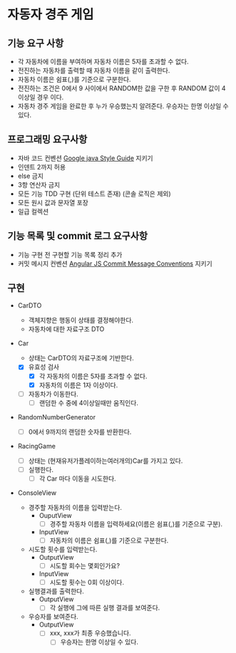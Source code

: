 # 자동자 경주 게임

## 기능 요구 사항

- 각 자동차에 이름을 부여하며 자동차 이름은 5자를 초과할 수 없다.
- 전진하는 자동차를 출력할 때 자동차 이름을 같이 출력한다.
- 자동차 이름은 쉼표(,)를 기준으로 구분한다.
- 전진하는 조건은 0에서 9 사이에서 RANDOM한 값을 구한 후 RANDOM 값이 4 이상일 경우 이다.
- 자동차 경주 게임을 완료한 후 누가 우승했는지 알려준다. 우승자는 한명 이상일 수 있다.

## 프로그래밍 요구사항

- 자바 코드 컨벤션 [Google java Style Guide](https://google.github.io/styleguide/javaguide.html) 지키기
- 인덴트 2까지 허용
- else 금지
- 3항 연산자 금지
- 모든 기능 TDD 구현 (단위 테스트 존재) (콘솔 로직은 제외)
- 모든 원시 값과 문자열 포장
- 일급 컬렉션

## 기능 목록 및 commit 로그 요구사항

- 기능 구현 전 구현할 기능 목록 정리 추가
- 커밋 메시지 컨벤션 [Angular JS Commit Message Conventions](https://gist.github.com/stephenparish/9941e89d80e2bc58a153) 지키기

## 구현

- CarDTO
    - 객체지향은 행동이 상태를 결정해야한다.
    - 자동차에 대한 자료구조 DTO

- Car
    - 상태는 CarDTO의 자료구조에 기반한다.
    - [x] 유효성 검사
        - [x] 각 자동차의 이름은 5자를 초과할 수 없다.
        - [x] 자동차의 이름은 1자 이상이다.
    - [ ] 자동차가 이동한다.
        - [ ] 랜덤한 수 중에 4이상일때만 움직인다.

- RandomNumberGenerator
    - [ ] 0에서 9까지의 랜덤한 숫자를 반환한다.

- RacingGame
    - [ ] 상태는 (현재유저가플레이하는여러개의)Car를 가지고 있다.
    - [ ] 실행한다.
        - [ ] 각 Car 마다 이동을 시도한다.

- ConsoleView
    - 경주할 자동차의 이름을 입력받는다.
        - OuputView
            - [ ] 경주할 자동차 이름을 입력하세요(이름은 쉼표(,)를 기준으로 구분).
        - InputView
            - [ ] 자동차의 이름은 쉼표(,)를 기준으로 구분한다.
    - 시도할 횟수를 입력받는다.
        - OutputView
            - [ ] 시도할 회수는 몇회인가요?
        - InputView
            - [ ] 시도할 횟수는 0회 이상이다.
    - 실행결과를 출력한다.
        - OutputView
            - [ ] 각 실행에 그에 따른 실행 결과를 보여준다.
    - 우승자를 보여준다.
        - OutputView
            - [ ] xxx, xxx가 최종 우승했습니다.
                - [ ] 우승자는 한명 이상일 수 있다.
